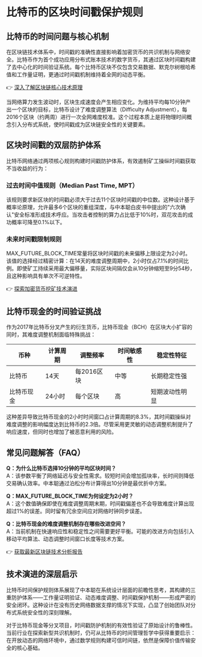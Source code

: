 # 比特币的区块时间戳保护规则

## 比特币的时间问题与核心机制

在区块链技术体系中，时间戳的准确性直接影响着加密货币的共识机制与网络安全。比特币作为首个成功应用分布式账本技术的数字货币，其通过区块时间戳构建了去中心化的时间验证系统。每个比特币区块不仅包含交易数据、默克尔树根哈希值和工作量证明，更通过时间戳机制维持着全网的动态平衡。

👉 [深入了解区块链核心技术原理](https://bit.ly/okx_welcome)

当网络算力发生波动时，区块生成速度会产生相应变化。为维持平均每10分钟产出一个区块的目标，比特币设计了难度调整算法（Difficulty Adjustment），每2016个区块（约两周）进行一次全网难度校准。这个过程本质上是将物理时间概念引入分布式系统，使时间戳成为区块链安全性的关键要素。

## 区块时间戳的双层防护体系

比特币网络通过两项核心规则构建时间戳防护体系，有效遏制矿工操纵时间戳获取不当收益的行为：

### 过去时间中值规则（Median Past Time, MPT）
该规则要求新区块的时间戳必须大于过去11个区块时间戳的中位数。这种设计基于概率论原理，允许最多6个区块的重组深度，与中本聪白皮书中提出的"六次确认"安全标准形成技术呼应。当攻击者控制的算力占比低于10%时，双花攻击的成功概率可降至0.1%以下。

### 未来时间戳限制规则
MAX_FUTURE_BLOCK_TIME常量将区块时间戳的未来偏移上限设定为2小时。该值的选择经过精密计算：在14天的难度调整周期中，2小时仅占7.1%的时间比例。即使矿工持续采用最大偏移量，实际区块间隔仅会从10分钟缩短至9分54秒，且这种影响具有单次不可逆特性。

👉 [探索加密货币挖矿技术演进](https://bit.ly/okx_welcome)

## 比特币现金的时间验证挑战

作为2017年比特币分叉产生的衍生货币，比特币现金（BCH）在区块大小扩容的同时，其难度调整机制面临特殊挑战：

| 币种       | 计算周期   | 调整频率     | 时间敏感性 | 稳定性特征         |
|------------|------------|--------------|------------|--------------------|
| 比特币     | 14天       | 每2016区块   | 中等       | 长期稳定性强       |
| 比特币现金 | 24小时     | 每个区块     | 高         | 短期波动性明显     |

这种差异导致比特币现金的2小时时间窗口占计算周期的8.3%，其时间戳操纵对难度调整的影响幅度达到比特币的2.3倍。尽管采用更灵敏的动态调整机制提升了响应速度，但同时也增加了被恶意利用的风险。

## 常见问题解答（FAQ）

**Q：为什么比特币选择10分钟的平均区块时间？**  
A：该参数平衡了网络延迟与安全性需求。较短时间会增加孤块率，长时间则降低交易确认效率。中本聪通过泊松分布计算得出10分钟是最优折中方案。

**Q：MAX_FUTURE_BLOCK_TIME为何设定为2小时？**  
A：这个数值确保即使在难度调整周期末期，时间戳偏差也不会导致难度计算出现超过1%的误差。同时留有冗余空间应对网络时钟同步误差。

**Q：比特币现金的难度调整机制存在哪些改进空间？**  
A：当前机制在快速响应性和稳定性之间需要更好平衡。可能的改进方向包括引入移动平均算法、动态调整时间窗口长度等技术方案。

👉 [获取最新区块链技术分析报告](https://bit.ly/okx_welcome)

## 技术演进的深层启示

比特币时间保护规则体系展现了中本聪在系统设计层面的前瞻性思考，其构建的三重防护体系——工作量证明验证、动态难度调整、时间戳保护机制——形成严密的安全闭环。这种设计在没有历史网络数据支撑的情况下实现，凸显了创始团队对分布式系统安全性的深刻理解。

对于比特币现金等分叉项目，时间戳防护机制的有效性验证了原始设计的鲁棒性。当前行业在探索新型共识机制时，仍可从比特币的时间管理哲学中获得重要启示：在开放动态的网络环境中，通过数学规则构建可信时间链，依然是保障价值传输安全的核心基础。